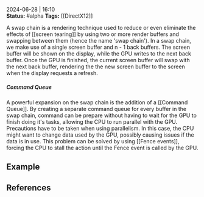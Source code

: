 2024-06-28 | 16:10  
**Status:** #alpha
**Tags:** [[DirectX12]]
 
A swap chain is a rendering technique used to reduce or even eliminate the effects of [[screen tearing]] by using two or more render buffers and swapping between them (hence the name 'swap chain'). In a swap chain, we make use of a single screen buffer and n - 1 back buffers. The screen buffer will be shown on the display, while the GPU writes to the next back buffer. Once the GPU is finished, the current screen buffer will swap with the next back buffer, rendering the the new screen buffer to the screen when the display requests a refresh.  

##### Command Queue
A powerful expansion on the swap chain is the addition of a [[Command Queue]]. By creating a separate command queue for every buffer in the swap chain, command can be prepare without having to wait for the GPU to finish doing it's tasks, allowing the CPU to run parallel with the GPU. Precautions have to be taken when using parallelism. In this case, the CPU might want to change data used by the GPU, possibly causing issues if the data is in use. This problem can be solved by using [[Fence events]], forcing the CPU to stall the action until the Fence event is called by the GPU.  


## Example




## References

